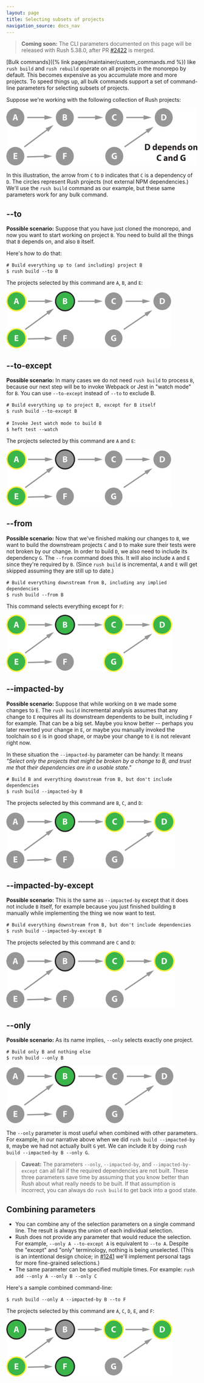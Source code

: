 ```yaml
---
layout: page
title: Selecting subsets of projects
navigation_source: docs_nav
---
```


> **Coming soon:**  The CLI parameters documented on this page will be released with Rush 5.38.0, after PR [#2422](https://github.com/microsoft/rushstack/pull/2422) is merged.


[Bulk commands]({% link pages/maintainer/custom_commands.md %}) like `rush build` and `rush rebuild` operate on
all projects in the monorepo by default.  This becomes expensive as you accumulate more and more projects.
To speed things up, all bulk commands support a set of command-line parameters for selecting subsets of projects.

Suppose we're working with the following collection of Rush projects:

<img src="/images/docs/selection-intro.svg" alt="a sample monorepo" style="height: 150px;" />

In this illustration, the arrow from `C` to `D` indicates that `C` is a dependency of `D`.
The circles represent Rush projects (not external NPM dependencies.)  We'll use the `rush build` command as
our example, but these same parameters work for any bulk command.

## -<!---->-to

**Possible scenario:** Suppose that you have just cloned the monorepo, and now you want to start working
on project `B`.  You need to build all the things that `B` depends on, and also `B` itself.

Here's how to do that:

```shell
# Build everything up to (and including) project B
$ rush build --to B
```

The projects selected by this command are `A`, `B`, and `E`:

<img src="/images/docs/selection-to.svg" alt="rush build --to B" style="height: 150px;" />

## -<!---->-to-except

**Possible scenario:** In many cases we do not need `rush build` to process `B`, because our next step
will be to invoke Webpack or Jest in "watch mode" for `B`.  You can use `--to-except` instead
of `--to` to exclude B.

```shell
# Build everything up to project B, except for B itself
$ rush build --to-except B

# Invoke Jest watch mode to build B
$ heft test --watch
```

The projects selected by this command are `A` and `E`:

<img src="/images/docs/selection-to-except.svg" alt="rush build --to-except B" style="height: 150px;" />

## -<!---->-from

**Possible scenario:** Now that we've finished making our changes to `B`, we want to build the downstream
projects `C` and `D` to make sure their tests were not broken by our change.  In order to build `D`,
we also need to include its dependency `G`.  The `--from` command does this.  It will also include `A` and `E`
since they're required by `B`.  (Since `rush build` is incremental, `A` and `E` will get skipped assuming they
are still up to date.)


```shell
# Build everything downstream from B, including any implied dependencies
$ rush build --from B
```

This command selects everything except for `F`:

<img src="/images/docs/selection-from.svg" alt="rush build --from B" style="height: 150px;" />

## -<!---->-impacted-by

**Possible scenario:** Suppose that while working on `B` we made some changes to `E`.  The `rush build`
incremental analysis assumes that any change to `E` requires all its downstream dependents to be built,
including `F` for example.  That can be a big set.  Maybe you know better -- perhaps you later reverted your change
in `E`, or maybe you manually invoked the toolchain so `E` is in good shape, or maybe your change to `E` is
not relevant right now.

In these situation the `--impacted-by` parameter can be handy: It means *"Select only the projects
that might be broken by a change to B, and trust me that their dependencies are in a usable state."*

```shell
# Build B and everything downstream from B, but don't include dependencies
$ rush build --impacted-by B
```

The projects selected by this command are `B`, `C`, and `D`:

<img src="/images/docs/selection-impact.svg" alt="rush build --impacted-by B" style="height: 150px;" />

## -<!---->-impacted-by-except

**Possible scenario:** This is the same as `--impacted-by` except that it does not include `B` itself,
for example because you just finished building `B` manually while implementing the thing we now want to test.

```shell
# Build everything downstream from B, but don't include dependencies
$ rush build --impacted-by-except B
```

The projects selected by this command are `C` and `D`:

<img src="/images/docs/selection-impact-except.svg" alt="rush build --impacted-by-except B" style="height: 150px;" />

## -<!---->-only

**Possible scenario:** As its name implies, `--only` selects exactly one project.

```shell
# Build only B and nothing else
$ rush build --only B
```

<img src="/images/docs/selection-only.svg" alt="rush build --only B" style="height: 150px;" />

The `--only` parameter is most useful when combined with other parameters.  For example, in our narrative above
when we did `rush build --impacted-by B`, maybe we had not actually built `G` yet.  We can include it by
doing `rush build --impacted-by B --only G`.

> **Caveat:** The parameters `--only`, `--impacted-by`, and `--impacted-by-except` can all fail if the required
> dependencies are not built.  These three parameters save time by assuming that you know better than Rush
> about what really needs to be built.  If that assumption is incorrect, you can always do `rush build` to get back
> into a good state.


## Combining parameters

- You can combine any of the selection parameters on a single command line.  The result is always the union of each
  individual selection.
- Rush does not provide any parameter that would reduce the selection.  For example, `--only A --to-except A`
  is equivalent to `--to A`.  Despite the "except" and "only" terminology, nothing is being unselected.
  (This is an intentional design choice; in [#1241](https://github.com/microsoft/rushstack/issues/1241)
  we'll implement personal tags for more fine-grained selections.)
- The same parameter can be specified multiple times. For example: `rush add --only A --only B --only C`

Here's a sample combined command-line:

```shell
$ rush build --only A --impacted-by B --to F
```

The projects selected by this command are `A`, `C`, `D`, `E`, and `F`:

<img src="/images/docs/selection-multi.svg" alt="rush build --only A --impacted-by-except B --to F" style="height: 150px;" />

